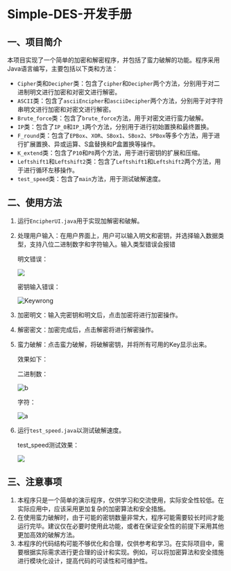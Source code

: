 # Simple-DES-开发手册
一、项目简介
------

本项目实现了一个简单的加密和解密程序，并包括了蛮力破解的功能。程序采用Java语言编写，主要包括以下类和方法：

* `Cipher`类和`Decipher`类：包含了`cipher`和`Decipher`两个方法，分别用于对二进制明文进行加密和对密文进行解密。
* `ASCII`类：包含了`asciiEncipher`和`asciiDecipher`两个方法，分别用于对字符串明文进行加密和对密文进行解密。
* `Brute_force`类：包含了`brute_force`方法，用于对密文进行蛮力破解。
* `IP`类：包含了`IP_0`和`IP_1`两个方法，分别用于进行初始置换和最终置换。
* `F_round`类：包含了`EPBox`、`XOR`、`SBox1`、`SBox2`、`SPBox`等多个方法，用于进行扩展置换、异或运算、S盒替换和P盒置换等操作。
* `K_extend`类：包含了`P10`和`P8`两个方法，用于进行密钥的扩展和压缩。
* `Leftshift1`和`Leftshift2`类：包含了`Leftshift1`和`Leftshift2`两个方法，用于进行循环左移操作。
* `test_speed`类：包含了`main`方法，用于测试破解速度。


二、使用方法
------

1. 运行`EncipherUI.java`用于实现加解密和破解。

2. 处理用户输入：在用户界面上，用户可以输入明文和密钥，并选择输入数据类型，支持八位二进制数字和字符输入。输入类型错误会报错

   明文错误：

   ![](C:\Users\lei'berber\AppData\Roaming\Tencent\Users\3126098515\QQ\WinTemp\RichOle\Z{VN$OB534L$SSXKDBW}WRV.png)

   密钥输入错误：

   ![Keywrong](C:\Users\lei'berber\AppData\Roaming\Tencent\Users\3126098515\QQ\WinTemp\RichOle\Keywrong.png)

3. 加密明文：输入完密钥和明文后，点击加密将进行加密操作。

4. 解密密文：加密完成后，点击解密将进行解密操作。

5. 蛮力破解：点击蛮力破解，将破解密钥，并将所有可用的Key显示出来。

   效果如下：

   二进制数：

   ![b](C:\Users\lei'berber\AppData\Roaming\Tencent\Users\3126098515\QQ\WinTemp\RichOle\b.png)

   字符：

   ![a](C:\Users\lei'berber\AppData\Roaming\Tencent\Users\3126098515\QQ\WinTemp\RichOle\a.png)

6. 运行`test_speed.java`以测试破解速度。

   test_speed测试效果：

   ![](C:\Users\lei'berber\AppData\Roaming\Tencent\Users\3126098515\QQ\WinTemp\RichOle\W`M%{TXO@Y3J3%XB5Y524O5.png)

   



三、注意事项
------

1. 本程序只是一个简单的演示程序，仅供学习和交流使用，实际安全性较低。在实际应用中，应该采用更加复杂的加密算法和安全措施。
2. 在使用蛮力破解时，由于可能的密钥数量非常大，程序可能需要较长时间才能运行完毕。建议仅在必要时使用此功能，或者在保证安全性的前提下采用其他更加高效的破解方法。
3. 本程序的代码结构可能不够优化和合理，仅供参考和学习。在实际项目中，需要根据实际需求进行更合理的设计和实现。例如，可以将加密算法和安全措施进行模块化设计，提高代码的可读性和可维护性。
